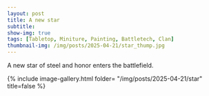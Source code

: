 ```yaml
---
layout: post
title: A new star
subtitle:
show-img: true
tags: [Tabletop, Miniture, Painting, Battletech, Clan]
thumbnail-img: /img/posts/2025-04-21/star_thump.jpg
---
```


A new star of steel and honor enters the battlefield.

{% include image-gallery.html folder= "/img/posts/2025-04-21/star" title=false %}
